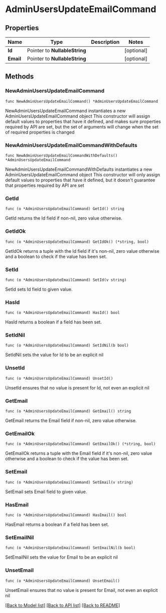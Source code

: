 # AdminUsersUpdateEmailCommand

## Properties

Name | Type | Description | Notes
------------ | ------------- | ------------- | -------------
**Id** | Pointer to **NullableString** |  | [optional] 
**Email** | Pointer to **NullableString** |  | [optional] 

## Methods

### NewAdminUsersUpdateEmailCommand

`func NewAdminUsersUpdateEmailCommand() *AdminUsersUpdateEmailCommand`

NewAdminUsersUpdateEmailCommand instantiates a new AdminUsersUpdateEmailCommand object
This constructor will assign default values to properties that have it defined,
and makes sure properties required by API are set, but the set of arguments
will change when the set of required properties is changed

### NewAdminUsersUpdateEmailCommandWithDefaults

`func NewAdminUsersUpdateEmailCommandWithDefaults() *AdminUsersUpdateEmailCommand`

NewAdminUsersUpdateEmailCommandWithDefaults instantiates a new AdminUsersUpdateEmailCommand object
This constructor will only assign default values to properties that have it defined,
but it doesn't guarantee that properties required by API are set

### GetId

`func (o *AdminUsersUpdateEmailCommand) GetId() string`

GetId returns the Id field if non-nil, zero value otherwise.

### GetIdOk

`func (o *AdminUsersUpdateEmailCommand) GetIdOk() (*string, bool)`

GetIdOk returns a tuple with the Id field if it's non-nil, zero value otherwise
and a boolean to check if the value has been set.

### SetId

`func (o *AdminUsersUpdateEmailCommand) SetId(v string)`

SetId sets Id field to given value.

### HasId

`func (o *AdminUsersUpdateEmailCommand) HasId() bool`

HasId returns a boolean if a field has been set.

### SetIdNil

`func (o *AdminUsersUpdateEmailCommand) SetIdNil(b bool)`

 SetIdNil sets the value for Id to be an explicit nil

### UnsetId
`func (o *AdminUsersUpdateEmailCommand) UnsetId()`

UnsetId ensures that no value is present for Id, not even an explicit nil
### GetEmail

`func (o *AdminUsersUpdateEmailCommand) GetEmail() string`

GetEmail returns the Email field if non-nil, zero value otherwise.

### GetEmailOk

`func (o *AdminUsersUpdateEmailCommand) GetEmailOk() (*string, bool)`

GetEmailOk returns a tuple with the Email field if it's non-nil, zero value otherwise
and a boolean to check if the value has been set.

### SetEmail

`func (o *AdminUsersUpdateEmailCommand) SetEmail(v string)`

SetEmail sets Email field to given value.

### HasEmail

`func (o *AdminUsersUpdateEmailCommand) HasEmail() bool`

HasEmail returns a boolean if a field has been set.

### SetEmailNil

`func (o *AdminUsersUpdateEmailCommand) SetEmailNil(b bool)`

 SetEmailNil sets the value for Email to be an explicit nil

### UnsetEmail
`func (o *AdminUsersUpdateEmailCommand) UnsetEmail()`

UnsetEmail ensures that no value is present for Email, not even an explicit nil

[[Back to Model list]](../README.md#documentation-for-models) [[Back to API list]](../README.md#documentation-for-api-endpoints) [[Back to README]](../README.md)


